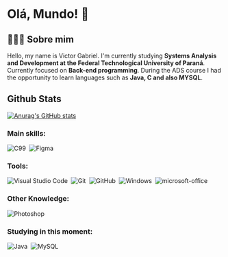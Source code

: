 # Olá, Mundo! 👋

## 👨🏻‍💻 Sobre mim
Hello, my name is Victor Gabriel. I'm currently studying <strong>Systems Analysis and Development at the Federal Technological University of Paraná</strong>. Currently focused on <strong>Back-end programming</strong>. During the ADS course I had the opportunity to learn languages such as <strong>Java, C and also MYSQL</strong>.

## Github Stats 

[![Anurag's GitHub stats](https://github-readme-stats.vercel.app/api?username=ieVictor&show_icons=true&theme=graywhite)](https://github.com/anuraghazra/github-readme-stats)

### Main skills:
![C99](https://img.shields.io/badge/C-00599C?style=for-the-badge&logo=c&logoColor=white)&nbsp; 
![Figma](https://img.shields.io/badge/Figma-F24E1E?style=for-the-badge&logo=figma&logoColor=white)&nbsp;

### Tools:
![Visual Studio Code](https://img.shields.io/badge/Visual_Studio_Code-0078D4?style=for-the-badge&logo=visual%20studio%20code&logoColor=white)&nbsp;
![Git](https://img.shields.io/badge/GIT-E44C30?style=for-the-badge&logo=git&logoColor=white)&nbsp;
![GitHub](https://img.shields.io/badge/GitHub-100000?style=for-the-badge&logo=github&logoColor=white)&nbsp;
![Windows](https://img.shields.io/badge/Windows-0078D6?style=for-the-badge&logo=windows&logoColor=whit)&nbsp;
![microsoft-office](https://img.shields.io/badge/Microsoft_Office-D83B01?style=for-the-badge&logo=microsoft-office&logoColor=white)&nbsp;

### Other Knowledge:
![Photoshop](https://img.shields.io/badge/Adobe%20Photoshop-31A8FF?style=for-the-badge&logo=Adobe%20Photoshop&logoColor=black)&nbsp;


### Studying in this moment:
![Java](https://img.shields.io/badge/Java-ED8B00?style=for-the-badge&logo=openjdk&logoColor=white)&nbsp;
![MySQL](https://img.shields.io/badge/MySQL-00000F?style=for-the-badge&logo=mysql&logoColor=white)&nbsp;

